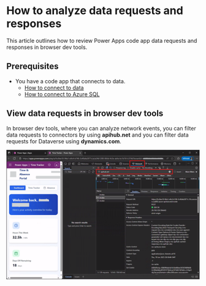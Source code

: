 # How to analyze data requests and responses
This article outlines how to review Power Apps code app data requests and responses in browser dev tools. 

## Prerequisites
- You have a code app that connects to data.
  - [How to connect to data](./how-to-connect-to-data.md)
  - [How to connect to Azure SQL](./how-to-connect-to-azure-sql.md)

## View data requests in browser dev tools
In browser dev tools, where you can analyze network events, you can filter data requests to connectors by using **apihub.net** and you can filter data requests for Dataverse using **dynamics.com**.

![code_app_browser_dev_tools_to_see_data_requests](../contentMedia/code_app_browser_dev_tools_to_see_data_requests.png)
